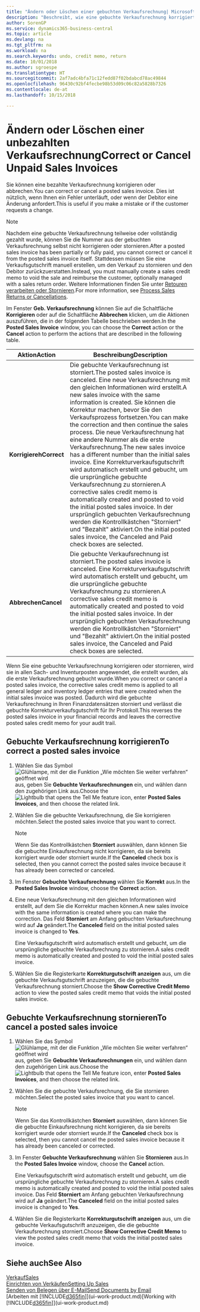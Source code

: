 ```yaml
---
title: "Ändern oder Löschen einer gebuchten Verkaufsrechnung| Microsoft Docs"
description: "Beschreibt, wie eine gebuchte Verkaufsrechnung korrigiert, rückgängig gemacht oder eine Gutschrift angewendet wird."
author: SorenGP
ms.service: dynamics365-business-central
ms.topic: article
ms.devlang: na
ms.tgt_pltfrm: na
ms.workload: na
ms.search.keywords: undo, credit memo, return
ms.date: 10/01/2018
ms.author: sgroespe
ms.translationtype: HT
ms.sourcegitcommit: 2af7adc4bfa71c12fedd87f02bdabcd78ac49844
ms.openlocfilehash: 96430c92bf4fecbe98b53d09c06c82a5828b7326
ms.contentlocale: de-at
ms.lasthandoff: 10/15/2018

---
```

# <a name="correct-or-cancel-unpaid-sales-invoices"></a><span data-ttu-id="8011b-103">Ändern oder Löschen einer unbezahlten Verkaufsrechnung</span><span class="sxs-lookup"><span data-stu-id="8011b-103">Correct or Cancel Unpaid Sales Invoices</span></span>
<span data-ttu-id="8011b-104">Sie können eine bezahlte Verkaufsrechnung korrigieren oder abbrechen.</span><span class="sxs-lookup"><span data-stu-id="8011b-104">You can correct or cancel a posted sales invoice.</span></span> <span data-ttu-id="8011b-105">Dies ist nützlich, wenn Ihnen ein Fehler unterläuft, oder wenn der Debitor eine Änderung anfordert.</span><span class="sxs-lookup"><span data-stu-id="8011b-105">This is useful if you make a mistake or if the customer requests a change.</span></span>

> [!NOTE]  
>   <span data-ttu-id="8011b-106">Nachdem eine gebuchte Verkaufsrechnung teilweise oder vollständig gezahlt wurde, können Sie die Nummer aus der gebuchten Verkaufsrechnung selbst nicht korrigieren oder stornieren.</span><span class="sxs-lookup"><span data-stu-id="8011b-106">After a posted sales invoice has been partially or fully paid, you cannot correct or cancel it from the posted sales invoice itself.</span></span> <span data-ttu-id="8011b-107">Stattdessen müssen Sie eine Verkaufsgutschrift manuell erstellen, um den Verkauf zu stornieren und den Debitor zurückzuerstatten.</span><span class="sxs-lookup"><span data-stu-id="8011b-107">Instead, you must manually create a sales credit memo to void the sale and reimburse the customer, optionally managed with a sales return order.</span></span> <span data-ttu-id="8011b-108">Weitere Informationen finden Sie unter [Retouren verarbeiten oder Stornieren](sales-how-process-sales-returns-cancellations.md).</span><span class="sxs-lookup"><span data-stu-id="8011b-108">For more information, see [Process Sales Returns or Cancellations](sales-how-process-sales-returns-cancellations.md).</span></span>

<span data-ttu-id="8011b-109">Im Fenster **Geb. Verkaufsrechnung** können Sie auf die Schaltfläche **Korrigieren** oder auf die Schaltfläche **Abbrechen** klicken, um die Aktionen auszuführen, die in der folgenden Tabelle beschrieben werden.</span><span class="sxs-lookup"><span data-stu-id="8011b-109">In the **Posted Sales Invoice** window, you can choose the **Correct** action or the **Cancel** action to perform the actions that are described in the following table.</span></span>

| <span data-ttu-id="8011b-110">Aktion</span><span class="sxs-lookup"><span data-stu-id="8011b-110">Action</span></span> | <span data-ttu-id="8011b-111">Beschreibung</span><span class="sxs-lookup"><span data-stu-id="8011b-111">Description</span></span> |
| --- | --- |
| <span data-ttu-id="8011b-112">**Korrigiereh**</span><span class="sxs-lookup"><span data-stu-id="8011b-112">**Correct**</span></span> |<span data-ttu-id="8011b-113">Die gebuchte Verkaufsrechnung ist storniert.</span><span class="sxs-lookup"><span data-stu-id="8011b-113">The posted sales invoice is canceled.</span></span> <span data-ttu-id="8011b-114">Eine neue Verkaufsrechnung mit den gleichen Informationen wird erstellt.</span><span class="sxs-lookup"><span data-stu-id="8011b-114">A new sales invoice with the same information is created.</span></span> <span data-ttu-id="8011b-115">Sie können die Korrektur machen, bevor Sie den Verkaufsprozess fortsetzen.</span><span class="sxs-lookup"><span data-stu-id="8011b-115">You can make the correction and then continue the sales process.</span></span> <span data-ttu-id="8011b-116">Die neue Verkaufsrechnung hat eine andere Nummer als die erste Verkaufsrechnung.</span><span class="sxs-lookup"><span data-stu-id="8011b-116">The new sales invoice has a different number than the initial sales invoice.</span></span> <span data-ttu-id="8011b-117">Eine Korrekturverkaufsgutschrift wird automatisch erstellt und gebucht, um die ursprüngliche gebuchte Verkaufsrechnung zu stornieren.</span><span class="sxs-lookup"><span data-stu-id="8011b-117">A corrective sales credit memo is automatically created and posted to void the initial posted sales invoice.</span></span> <span data-ttu-id="8011b-118">In der ursprünglich gebuchten Verkaufsrechnung werden die Kontrollkästchen "Storniert" und "Bezahlt" aktiviert.</span><span class="sxs-lookup"><span data-stu-id="8011b-118">On the initial posted sales invoice, the Canceled and Paid check boxes are selected.</span></span> |
| <span data-ttu-id="8011b-119">**Abbrechen**</span><span class="sxs-lookup"><span data-stu-id="8011b-119">**Cancel**</span></span> |<span data-ttu-id="8011b-120">Die gebuchte Verkaufsrechnung ist storniert.</span><span class="sxs-lookup"><span data-stu-id="8011b-120">The posted sales invoice is canceled.</span></span> <span data-ttu-id="8011b-121">Eine Korrekturverkaufsgutschrift wird automatisch erstellt und gebucht, um die ursprüngliche gebuchte Verkaufsrechnung zu stornieren.</span><span class="sxs-lookup"><span data-stu-id="8011b-121">A corrective sales credit memo is automatically created and posted to void the initial posted sales invoice.</span></span> <span data-ttu-id="8011b-122">In der ursprünglich gebuchten Verkaufsrechnung werden die Kontrollkästchen "Storniert" und "Bezahlt" aktiviert.</span><span class="sxs-lookup"><span data-stu-id="8011b-122">On the initial posted sales invoice, the Canceled and Paid check boxes are selected.</span></span> |

<span data-ttu-id="8011b-123">Wenn Sie eine gebuchte Verkaufsrechnung korrigieren oder stornieren, wird sie in allen Sach- und Inventurposten angewendet, die erstellt wurden, als die erste Verkaufsrechnung gebucht wurde.</span><span class="sxs-lookup"><span data-stu-id="8011b-123">When you correct or cancel a posted sales invoice, the corrective sales credit memo is applied to all general ledger and inventory ledger entries that were created when the initial sales invoice was posted.</span></span> <span data-ttu-id="8011b-124">Dadurch wird die gebuchte Verkaufsrechnung in Ihren Finanzdatensätzen storniert und verlässt die gebuchte Korrekturverkaufsgutschrift für Ihr Protokoll.</span><span class="sxs-lookup"><span data-stu-id="8011b-124">This reverses the posted sales invoice in your financial records and leaves the corrective posted sales credit memo for your audit trail.</span></span>

## <a name="to-correct-a-posted-sales-invoice"></a><span data-ttu-id="8011b-125">Gebuchte Verkaufsrechnung korrigieren</span><span class="sxs-lookup"><span data-stu-id="8011b-125">To correct a posted sales invoice</span></span>
1. <span data-ttu-id="8011b-126">Wählen Sie das Symbol ![Glühlampe, mit der die Funktion „Wie möchten Sie weiter verfahren“ geöffnet wird](media/ui-search/search_small.png "Wie möchten Sie weiter verfahren?") aus, geben Sie **Gebuchte Verkaufsrechnungen** ein, und wählen dann den zugehörigen Link aus.</span><span class="sxs-lookup"><span data-stu-id="8011b-126">Choose the ![Lightbulb that opens the Tell Me feature](media/ui-search/search_small.png "Tell me what you want to do") icon, enter **Posted Sales Invoices**, and then choose the related link.</span></span>  
2. <span data-ttu-id="8011b-127">Wählen Sie die gebuchte Verkaufsrechnung, die Sie korrigieren möchten.</span><span class="sxs-lookup"><span data-stu-id="8011b-127">Select the posted sales invoice that you want to correct.</span></span>

    > [!NOTE]  
    >   <span data-ttu-id="8011b-128">Wenn Sie das Kontrollkästchen **Storniert** auswählen, dann können Sie die gebuchte Einkaufsrechnung nicht korrigieren, da sie bereits korrigiert wurde oder storniert wurde.</span><span class="sxs-lookup"><span data-stu-id="8011b-128">If the **Canceled** check box is selected, then you cannot correct the posted sales invoice because it has already been corrected or canceled.</span></span>
3. <span data-ttu-id="8011b-129">Im Fenster **Gebuchte Verkaufsrechnung** wählen Sie **Korrekt** aus.</span><span class="sxs-lookup"><span data-stu-id="8011b-129">In the **Posted Sales Invoice** window, choose the **Correct** action.</span></span>  
4. <span data-ttu-id="8011b-130">Eine neue Verkaufsrechnung mit den gleichen Informationen wird erstellt, auf dem Sie die Korrektur machen können.</span><span class="sxs-lookup"><span data-stu-id="8011b-130">A new sales invoice with the same information is created where you can make the correction.</span></span> <span data-ttu-id="8011b-131">Das Feld **Storniert** am Anfang gebuchten Verkaufsrechnung wird auf **Ja** geändert.</span><span class="sxs-lookup"><span data-stu-id="8011b-131">The **Canceled** field on the initial posted sales invoice is changed to **Yes**.</span></span>

    <span data-ttu-id="8011b-132">Eine Verkaufsgutschrift wird automatisch erstellt und gebucht, um die ursprüngliche gebuchte Verkaufsrechnung zu stornieren.</span><span class="sxs-lookup"><span data-stu-id="8011b-132">A sales credit memo is automatically created and posted to void the initial posted sales invoice.</span></span>
5. <span data-ttu-id="8011b-133">Wählen Sie die Registerkarte **Korrekturgutschrift anzeigen** aus, um die gebuchte Verkaufsgutschrift anzuzeigen, die die gebuchte Verkaufsrechnung storniert.</span><span class="sxs-lookup"><span data-stu-id="8011b-133">Choose the **Show Corrective Credit Memo** action to view the posted sales credit memo that voids the initial posted sales invoice.</span></span>

## <a name="to-cancel-a-posted-sales-invoice"></a><span data-ttu-id="8011b-134">Gebuchte Verkaufsrechnung stornieren</span><span class="sxs-lookup"><span data-stu-id="8011b-134">To cancel a posted sales invoice</span></span>
1. <span data-ttu-id="8011b-135">Wählen Sie das Symbol ![Glühlampe, mit der die Funktion „Wie möchten Sie weiter verfahren“ geöffnet wird](media/ui-search/search_small.png "Wie möchten Sie weiter verfahren?") aus, geben Sie **Gebuchte Verkaufsrechnungen** ein, und wählen dann den zugehörigen Link aus.</span><span class="sxs-lookup"><span data-stu-id="8011b-135">Choose the ![Lightbulb that opens the Tell Me feature](media/ui-search/search_small.png "Tell me what you want to do") icon, enter **Posted Sales Invoices**, and then choose the related link.</span></span>  
2. <span data-ttu-id="8011b-136">Wählen Sie die gebuchte Verkaufsrechnung, die Sie stornieren möchten.</span><span class="sxs-lookup"><span data-stu-id="8011b-136">Select the posted sales invoice that you want to cancel.</span></span>

    > [!NOTE]  
    >   <span data-ttu-id="8011b-137">Wenn Sie das Kontrollkästchen **Storniert** auswählen, dann können Sie die gebuchte Einkaufsrechnung nicht korrigieren, da sie bereits korrigiert wurde oder storniert wurde.</span><span class="sxs-lookup"><span data-stu-id="8011b-137">If the **Canceled** check box is selected, then you cannot cancel the posted sales invoice because it has already been canceled or corrected.</span></span>
3. <span data-ttu-id="8011b-138">Im Fenster **Gebuchte Verkaufsrechnung** wählen Sie **Stornieren** aus.</span><span class="sxs-lookup"><span data-stu-id="8011b-138">In the **Posted Sales Invoice** window, choose the **Cancel** action.</span></span>

    <span data-ttu-id="8011b-139">Eine Verkaufsgutschrift wird automatisch erstellt und gebucht, um die ursprüngliche gebuchte Verkaufsrechnung zu stornieren.</span><span class="sxs-lookup"><span data-stu-id="8011b-139">A sales credit memo is automatically created and posted to void the initial posted sales invoice.</span></span> <span data-ttu-id="8011b-140">Das Feld **Storniert** am Anfang gebuchten Verkaufsrechnung wird auf **Ja** geändert.</span><span class="sxs-lookup"><span data-stu-id="8011b-140">The **Canceled** field on the initial posted sales invoice is changed to **Yes**.</span></span>
4. <span data-ttu-id="8011b-141">Wählen Sie die Registerkarte **Korrekturgutschrift anzeigen** aus, um die gebuchte Verkaufsgutschrift anzuzeigen, die die gebuchte Verkaufsrechnung storniert.</span><span class="sxs-lookup"><span data-stu-id="8011b-141">Choose **Show Corrective Credit Memo** to view the posted sales credit memo that voids the initial posted sales invoice.</span></span>

## <a name="see-also"></a><span data-ttu-id="8011b-142">Siehe auch</span><span class="sxs-lookup"><span data-stu-id="8011b-142">See Also</span></span>
[<span data-ttu-id="8011b-143">Verkauf</span><span class="sxs-lookup"><span data-stu-id="8011b-143">Sales</span></span>](sales-manage-sales.md)  
[<span data-ttu-id="8011b-144">Einrichten von Verkäufen</span><span class="sxs-lookup"><span data-stu-id="8011b-144">Setting Up Sales</span></span>](sales-setup-sales.md)  
[<span data-ttu-id="8011b-145">Senden von Belegen über E-Mail</span><span class="sxs-lookup"><span data-stu-id="8011b-145">Send Documents by Email</span></span>](ui-how-send-documents-email.md)  
<span data-ttu-id="8011b-146">[Arbeiten mit [!INCLUDE[d365fin](includes/d365fin_md.md)]](ui-work-product.md)</span><span class="sxs-lookup"><span data-stu-id="8011b-146">[Working with [!INCLUDE[d365fin](includes/d365fin_md.md)]](ui-work-product.md)</span></span>


